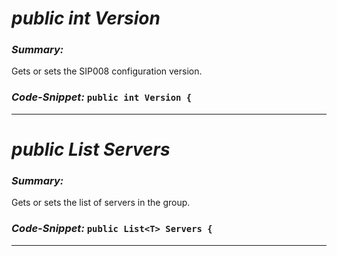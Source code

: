 # _public int Version_

### _Summary:_
Gets or sets the SIP008 configuration version.
### _Code-Snippet:_ ``public int Version {``

---
# _public List<T> Servers_

### _Summary:_
Gets or sets the list of servers in the group.
### _Code-Snippet:_ ``public List<T> Servers {``

---
